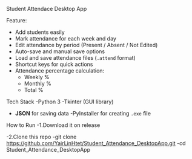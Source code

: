 Student Attendace Desktop App

Feature:
- Add students easily
- Mark attendance for each week and day
- Edit attendance by period (Present / Absent / Not Edited)
- Auto-save and manual save options
- Load and save attendance files (`.attend` format)
- Shortcut keys for quick actions
- Attendance percentage calculation:
  - Weekly %
  - Monthly %
  - Total %
 
Tech Stack
-Python 3
-Tkinter (GUI library)
- **JSON** for saving data
-PyInstaller for creating `.exe` file

How to Run
-1.Download it on release

-2.Clone this repo
-git clone https://github.com/YairLinHtet/Student_Attendance_DesktopApp.git
-cd Student_Attendance_DesktopApp
